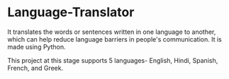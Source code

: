 # Language-Translator

It translates the words or sentences written in one language to another, which can help reduce language barriers in people's communication.
It is made using Python.

This project at this stage supports 5 languages- English, Hindi, Spanish, French, and Greek.

